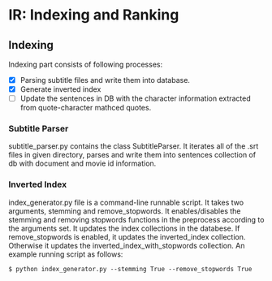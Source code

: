 # IR: Indexing and Ranking

## Indexing
Indexing part consists of following processes:
  - [x] Parsing subtitle files and write them into database.
  - [x] Generate inverted index 
  - [ ] Update the sentences in DB with the character information extracted from quote-character mathced quotes.
  
### Subtitle Parser
subtitle_parser.py contains the class SubtitleParser. It iterates all of the .srt files in given directory, parses and write them into sentences collection of db with document and movie id information.

### Inverted Index 
index_generator.py file is a command-line runnable script. It takes two arguments, stemming and remove_stopwords. It enables/disables the stemming and removing stopwords functions in the preprocess according to the arguments set. It updates the index collections in the databese. If remove_stopwords is enabled, it updates the inverted_index collection. Otherwise it updates the inverted_index_with_stopwords collection. An example running script as follows:

```commandline
$ python index_generator.py --stemming True --remove_stopwords True
```
